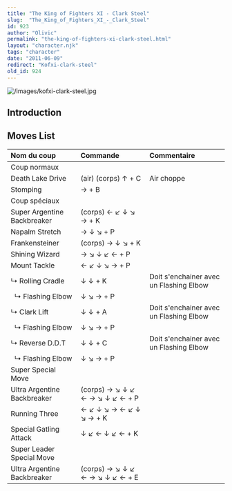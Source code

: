 ```yaml
---
title: "The King of Fighters XI - Clark Steel"
slug:  "The_King_of_Fighters_XI_-_Clark_Steel"
id: 923
author: "Olivic"
permalink: "the-king-of-fighters-xi-clark-steel.html"
layout: "character.njk"
tags: "character"
date: "2011-06-09"
redirect: "Kofxi-clark-steel"
old_id: 924
---
```


![](/images/kofxi-clark-steel.jpg "/images/kofxi-clark-steel.jpg")

## Introduction

## Moves List

| Nom du coup                 | Commande                        | Commentaire                             |
|:----------------------------|:--------------------------------|:----------------------------------------|
| Coup normaux                |                                 |                                         |
| Death Lake Drive            | (air) (corps) ↑ + C             | Air choppe                              |
| Stomping                    | → + B                           |                                         |
| Coup spéciaux               |                                 |                                         |
| Super Argentine Backbreaker | (corps) ← ↙ ↓ ↘ → + K           |                                         |
| Napalm Stretch              | → ↓ ↘ + P                       |                                         |
| Frankensteiner              | (corps) → ↓ ↘ + K               |                                         |
| Shining Wizard              | → ↘ ↓ ↙ ← + P                   |                                         |
| Mount Tackle                | ← ↙ ↓ ↘ → + P                   |                                         |
| ↳ Rolling Cradle            | ↓ ↓ + K                         | Doit s'enchainer avec un Flashing Elbow |
|   ↳ Flashing Elbow          | ↓ ↘ → + P                       |                                         |
| ↳ Clark Lift                | ↓ ↓ + A                         | Doit s'enchainer avec un Flashing Elbow |
|   ↳ Flashing Elbow          | ↓ ↘ → + P                       |                                         |
| ↳ Reverse D.D.T             | ↓ ↓ + C                         | Doit s'enchainer avec un Flashing Elbow |
|   ↳ Flashing Elbow          | ↓ ↘ → + P                       |                                         |
| Super Special Move          |                                 |                                         |
| Ultra Argentine Backbreaker | (corps) → ↘ ↓ ↙ ← → ↘ ↓ ↙ ← + P |                                         |
| Running Three               | ← ↙ ↓ ↘ → ← ↙ ↓ ↘ → + K         |                                         |
| Special Gatling Attack      | ↓ ↙ ← ↓ ↙ ← + K                 |                                         |
| Super Leader Special Move   |                                 |                                         |
| Ultra Argentine Backbreaker | (corps) → ↘ ↓ ↙ ← → ↘ ↓ ↙ ← + E |                                         |
